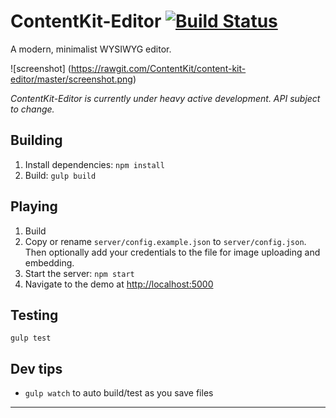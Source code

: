 # ContentKit-Editor [![Build Status](https://travis-ci.org/ContentKit/content-kit-editor.svg?branch=master)](https://travis-ci.org/ContentKit/content-kit-editor)

A modern, minimalist WYSIWYG editor.

![screenshot]
(https://rawgit.com/ContentKit/content-kit-editor/master/screenshot.png)

*ContentKit-Editor is currently under heavy active development.  API subject to change.*

## Building
1. Install dependencies: `npm install`
2. Build: `gulp build`

## Playing
1. Build
2. Copy or rename `server/config.example.json` to `server/config.json`. Then optionally add your credentials to the file for image uploading and embedding.
3. Start the server: `npm start`
4. Navigate to the demo at [http://localhost:5000](http://localhost:5000)

## Testing
`gulp test`

## Dev tips
- `gulp watch` to auto build/test as you save files

---

